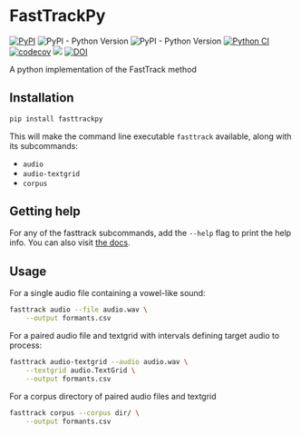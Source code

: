 # FastTrackPy
[![PyPI](https://img.shields.io/pypi/v/fasttrackpy)](https://pypi.org/project/fasttrackpy/) ![PyPI - Python Version](https://img.shields.io/pypi/pyversions/fasttrackpy) ![PyPI - Python Version](https://img.shields.io/pypi/pyversions/fasttrackpy) [![Python CI](https://github.com/JoFrhwld/fasttrackpy/actions/workflows/test-and-run.yml/badge.svg)](https://github.com/JoFrhwld/fasttrackpy/actions/workflows/test-and-run.yml) [![codecov](https://codecov.io/gh/FastTrackiverse/fasttrackpy/graph/badge.svg?token=GOAWY4B5C8)](https://codecov.io/gh/FastTrackiverse/fasttrackpy) <a href="https://codeclimate.com/github/JoFrhwld/fasttrackpy/maintainability"><img src="https://api.codeclimate.com/v1/badges/6725fded174b21a3c59f/maintainability" /></a> [![DOI](https://zenodo.org/badge/580169086.svg)](https://zenodo.org/badge/latestdoi/580169086)


A python implementation of the FastTrack method

## Installation

```bash
pip install fasttrackpy
```

This will make the command line executable `fasttrack` available, along with its subcommands:

- `audio`
- `audio-textgrid`
- `corpus`

## Getting help

For any of the fasttrack subcommands, add the `--help` flag to
print the help info. You can also visit [the docs](https://fasttrackiverse.github.io/fasttrackpy/usage/getting_started.html).

## Usage

For a single audio file containing a vowel-like sound:

```bash
fasttrack audio --file audio.wav \
    --output formants.csv
```

For a paired audio file and textgrid with intervals defining
target audio to process:

```bash
fasttrack audio-textgrid --audio audio.wav \
    --textgrid audio.TextGrid \
    --output formants.csv
```

For a corpus directory of paired audio files and textgrid

```bash
fasttrack corpus --corpus dir/ \
    --output formants.csv
```
